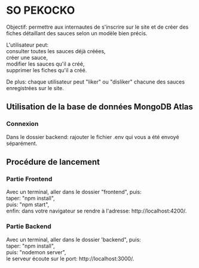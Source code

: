 <h1>SO PEKOCKO</h1>

Objectif: permettre aux internautes de s'inscrire sur le site et de créer des fiches détaillant des sauces selon un modèle bien précis.

L'utilisateur peut: <br />
    consulter toutes les sauces déjà créées, <br />
    créer une sauce, <br />
    modifier les sauces qu'il a créé, <br />
    supprimer les fiches qu'il a créé. <br />

De plus: chaque utilisateur peut "liker" ou "disliker" chacune des sauces enregistrées sur le site.  <br />

 <h2>Utilisation de la base de données MongoDB Atlas</h2>

<h3>Connexion</h3>

Dans le dossier backend: rajouter le fichier .env qui vous a été envoyé séparément.

<h2>Procédure de lancement</h2>

<h3>Partie Frontend</h3>


Avec un terminal, aller dans le dossier "frontend", puis: <br />
    taper: "npm install", <br />
    puis: "npm start", <br />
    enfin: dans votre navigateur se rendre à l'adresse: http://localhost:4200/. <br />

<h3>Partie Backend</h3>

Avec un terminal, aller dans le dossier 'backend", puis: <br />
    taper: "npm install", <br />
    puis: "nodemon server", <br />
    le serveur écoute sur le port: http://localhost:3000/. <br />